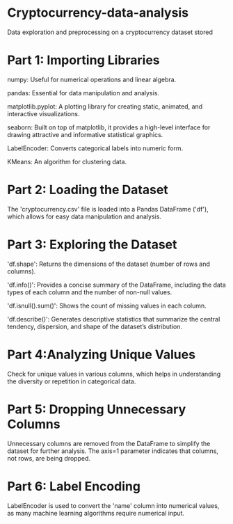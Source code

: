 # Cryptocurrency-data-analysis
Data exploration and preprocessing on a cryptocurrency dataset stored

# Part 1: Importing Libraries
numpy: Useful for numerical operations and linear algebra.

pandas: Essential for data manipulation and analysis.

matplotlib.pyplot: A plotting library for creating static, animated, and interactive visualizations.

seaborn: Built on top of matplotlib, it provides a high-level interface for drawing attractive and informative statistical graphics.

LabelEncoder: Converts categorical labels into numeric form.

KMeans: An algorithm for clustering data.
# Part 2: Loading the Dataset
The 'cryptocurrency.csv' file is loaded into a Pandas DataFrame ('df'), which allows for easy data manipulation and analysis.
# Part 3: Exploring the Dataset
'df.shape': Returns the dimensions of the dataset (number of rows and columns).

'df.info()': Provides a concise summary of the DataFrame, including the data types of each column and the number of non-null values.

'df.isnull().sum()': Shows the count of missing values in each column.

'df.describe()': Generates descriptive statistics that summarize the central tendency, dispersion, and shape of the dataset’s distribution.
# Part 4:Analyzing Unique Values
Check for unique values in various columns, which helps in understanding the diversity or repetition in categorical data.
# Part 5: Dropping Unnecessary Columns
Unnecessary columns are removed from the DataFrame to simplify the dataset for further analysis. The axis=1 parameter indicates that columns, not rows, are being dropped.
# Part 6: Label Encoding
LabelEncoder is used to convert the 'name' column into numerical values, as many machine learning algorithms require numerical input.

